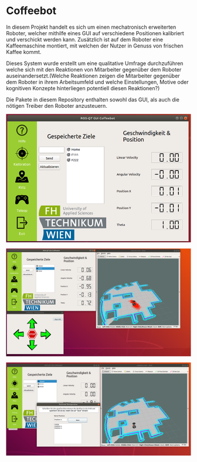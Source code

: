 # Coffeebot

In diesem Projekt handelt es sich um einen mechatronisch erweiterten Roboter, welcher mithilfe eines GUI auf verschiedene Positionen kalibriert und verschickt werden kann. Zusätzlich ist auf dem Roboter eine Kaffeemaschine montiert, mit welchen der Nutzer in Genuss von frischen Kaffee kommt.

Dieses System wurde erstellt um eine qualitative Umfrage durchzuführen welche sich mit den Reaktionen von Mitarbeiter gegenüber dem Roboter auseinandersetzt.(Welche Reaktionen zeigen die Mitarbeiter gegenüber dem Roboter in ihrem Arbeitsumfeld und welche Einstellungen, Motive oder kognitiven Konzepte hinterliegen potentiell diesen Reaktionen?)

Die Pakete in diesem Repository enthalten sowohl das GUI, als auch die nötigen Treiber den Roboter anzusteuern.


![alt text](https://github.com/wolwalstud/coffeebot/blob/main/startside.png)

![alt text](https://github.com/wolwalstud/coffeebot/blob/main/gui.png)

![alt text](https://github.com/wolwalstud/coffeebot/blob/main/kalibration.png)
